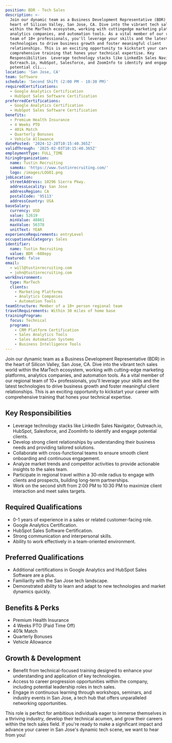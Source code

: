 ```yaml
---
position: BDR - Tech Sales
description: >-
  Join our dynamic team as a Business Development Representative (BDR) in the
  heart of Silicon Valley, San Jose, CA. Dive into the vibrant tech sales world
  within the MarTech ecosystem, working with cuttingedge marketing platforms,
  analytics companies, and automation tools. As a vital member of our regional
  team of 10+ professionals, you'll leverage your skills and the latest
  technologies to drive business growth and foster meaningful client
  relationships. This is an exciting opportunity to kickstart your career with
  comprehensive training that hones your technical expertise. Key
  Responsibilities  Leverage technology stacks like LinkedIn Sales Navigator,
  Outreach.io, HubSpot, Salesforce, and ZoomInfo to identify and engage
  potential cli...
location: 'San Jose, CA'
team: Software
schedule: 'Second Shift (2:00 PM - 10:30 PM)'
requiredCertifications:
  - Google Analytics Certification
  - HubSpot Sales Software Certification
preferredCertifications:
  - Google Analytics Certification
  - HubSpot Sales Software Certification
benefits:
  - Premium Health Insurance
  - 4 Weeks PTO
  - 401k Match
  - Quarterly Bonuses
  - Vehicle Allowance
datePosted: '2024-12-28T10:15:40.365Z'
validThrough: '2025-02-03T10:15:40.365Z'
employmentType: FULL_TIME
hiringOrganization:
  name: Tustin Recruiting
  sameAs: 'https://www.tustinrecruiting.com/'
  logo: /images/LOGO1.png
jobLocation:
  streetAddress: 10296 Sierra Pkwy.
  addressLocality: San Jose
  addressRegion: CA
  postalCode: '95113'
  addressCountry: USA
baseSalary:
  currency: USD
  value: 52619
  minValue: 48861
  maxValue: 56378
  unitText: YEAR
experienceRequirements: entryLevel
occupationalCategory: Sales
identifier:
  name: Tustin Recruiting
  value: BDR -688epy
featured: false
email:
  - will@tustinrecruiting.com
  - john@tustinrecruiting.com
workEnvironment:
  type: MarTech
  clients:
    - Marketing Platforms
    - Analytics Companies
    - Automation Tools
teamStructure: Member of a 10+ person regional team
travelRequirements: Within 30 miles of home base
trainingProgram:
  focus: Technical
  programs:
    - CRM Platform Certification
    - Sales Analytics Tools
    - Sales Automation Systems
    - Business Intelligence Tools
---
```



Join our dynamic team as a Business Development Representative (BDR) in the heart of Silicon Valley, San Jose, CA. Dive into the vibrant tech sales world within the MarTech ecosystem, working with cutting-edge marketing platforms, analytics companies, and automation tools. As a vital member of our regional team of 10+ professionals, you'll leverage your skills and the latest technologies to drive business growth and foster meaningful client relationships. This is an exciting opportunity to kickstart your career with comprehensive training that hones your technical expertise.

## Key Responsibilities
- Leverage technology stacks like LinkedIn Sales Navigator, Outreach.io, HubSpot, Salesforce, and ZoomInfo to identify and engage potential clients.
- Develop strong client relationships by understanding their business needs and providing tailored solutions.
- Collaborate with cross-functional teams to ensure smooth client onboarding and continuous engagement.
- Analyze market trends and competitor activities to provide actionable insights to the sales team.
- Participate in regional travel within a 30-mile radius to engage with clients and prospects, building long-term partnerships.
- Work on the second shift from 2:00 PM to 10:30 PM to maximize client interaction and meet sales targets.

## Required Qualifications
- 0-1 years of experience in a sales or related customer-facing role.
- Google Analytics Certification.
- HubSpot Sales Software Certification.
- Strong communication and interpersonal skills.
- Ability to work effectively in a team-oriented environment.

## Preferred Qualifications
- Additional certifications in Google Analytics and HubSpot Sales Software are a plus.
- Familiarity with the San Jose tech landscape.
- Demonstrated ability to learn and adapt to new technologies and market dynamics quickly.

## Benefits & Perks
- Premium Health Insurance
- 4 Weeks PTO (Paid Time Off)
- 401k Match
- Quarterly Bonuses
- Vehicle Allowance

## Growth & Development
- Benefit from technical-focused training designed to enhance your understanding and application of key technologies.
- Access to career progression opportunities within the company, including potential leadership roles in tech sales.
- Engage in continuous learning through workshops, seminars, and industry events in San Jose, a tech hub that offers unparalleled networking opportunities.

This role is perfect for ambitious individuals eager to immerse themselves in a thriving industry, develop their technical acumen, and grow their careers within the tech sales field. If you're ready to make a significant impact and advance your career in San Jose's dynamic tech scene, we want to hear from you!
